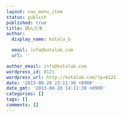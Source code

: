 ```yaml
---
layout: nav_menu_item
status: publish
published: true
title: 読んだ本
author:
  display_name: kotala_b

  email: info@kotalab.com
  url: ''

author_email: info@kotalab.com
wordpress_id: 8121
wordpress_url: http://kotalab.com/?p=8121
date: '2013-08-20 23:11:30 +0900'
date_gmt: '2013-08-20 14:11:30 +0900'
categories: []
tags: []
comments: []
---
```


